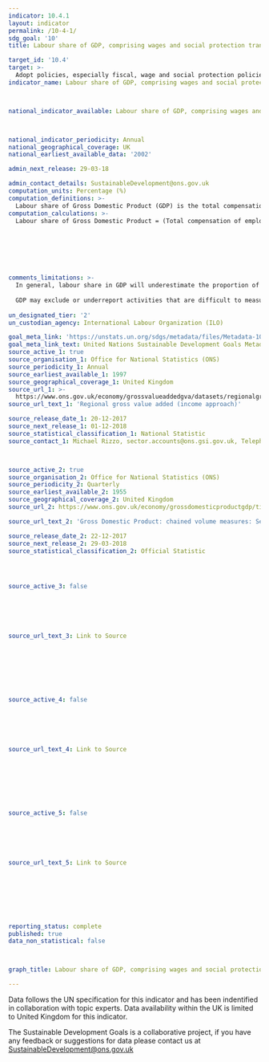 ```yaml
---
indicator: 10.4.1
layout: indicator
permalink: /10-4-1/
sdg_goal: '10'
title: Labour share of GDP, comprising wages and social protection transfers

target_id: '10.4'
target: >-
  Adopt policies, especially fiscal, wage and social protection policies, and progressively achieve greater equality
indicator_name: Labour share of GDP, comprising wages and social protection transfers



national_indicator_available: Labour share of GDP, comprising wages and social protection transfers



national_indicator_periodicity: Annual
national_geographical_coverage: UK
national_earliest_available_data: '2002'

admin_next_release: 29-03-18

admin_contact_details: SustainableDevelopment@ons.gov.uk
computation_units: Percentage (%)
computation_definitions: >-
  Labour share of Gross Domestic Product (GDP) is the total compensation of employees given as a percent of GDP, which is a measure of total output. It provides information about the relative share of output which is paid as compensation to employees as compared with the share paid to capital in the production process for a given reference period. Labour share of Gross Domestic Product (GDP) seeks to inform about the relative share of GDP which accrues to employees as compared with the share which accrues to capital in a given reference period. In order to interpret this indicator effectively, it is important to consider it together with economic growth trends. The share of labour compensation in national output can highlight the extent to which economic growth translates into higher incomes for employees over time. In periods of economic recession, the wage share provides an indication of the extent to which falling output reduces labour incomes relative to profits. If labour incomes fall at a greater rate than profits, the wage share will be expected to fall. By contrast, if there is a sharper decline in profits than in labour incomes, the wage share will rise. For any given level of GDP and profits, the wage share can fall as a result of falling wage employment, falling wages or a combination of both. Increased production and GDP often lead to improved living standards of individuals in the economy, but this will depend on the distribution of real income and public policy among other factors. If there is a large number of non-resident border or seasonal workers or inflows and outflows of property income such that the value of production differs from the income of residents, there may be a situation of over or understating the living standards of residents. Compensation of employees is the total in-cash or in-kind remuneration payable to the employee by the enterprise for the work performed by the employee during the accounting period. Compensation of employees includes: (i) wages and salaries (in cash or in kind) and (ii) social insurance contributions payable by employers. This concept views compensation of employees as a cost to employer, thus compensation equals zero for unpaid work undertaken voluntarily. Moreover, it does not include taxes payable by employers on the wage and salary bill, such as payroll tax. The indicator should be produced using data that cover all employees and all economic activities. Gross domestic product (GDP) represents the market value of all final goods and services produced during a specific time period (for the purposes of this indicator, a year) in a country's territory. Employees are all those workers who hold the type of job defined as paid employment jobs, that is, jobs where the incumbents hold explicit or implicit employment contracts giving them a basic remuneration not directly dependent on the revenue of the unit for which they work. Total employment is made up by employees and the self-employed.
computation_calculations: >-
  Labour share of Gross Domestic Product = (Total compensation of employees / Gross Domestic Product) * 100
  






comments_limitations: >-
  In general, labour share in GDP will underestimate the proportion of GDP accrued to total employment, as it covers only the compensation of employees and does not include the labour income of the selfemployed. Thus the indicator may be less relevant in countries where a large proportion of employment is in self-employment. However, an adjusted labour share may be estimated to take into account the labour income of self-employed workers.
  
  GDP may exclude or underreport activities that are difficult to measure, such as transactions in the informal sector or in illegal markets, etc. thus understating the GDP. Moreover, GDP does not account for the social and environmental costs of production, and is therefore is not a good measure of the level of over-all wellbeing.
  
un_designated_tier: '2'
un_custodian_agency: International Labour Organization (ILO)

goal_meta_link: 'https://unstats.un.org/sdgs/metadata/files/Metadata-10-04-01.pdf'
goal_meta_link_text: United Nations Sustainable Development Goals Metadata (PDF 190 KB)
source_active_1: true
source_organisation_1: Office for National Statistics (ONS)
source_periodicity_1: Annual
source_earliest_available_1: 1997
source_geographical_coverage_1: United Kingdom
source_url_1: >-
  https://www.ons.gov.uk/economy/grossvalueaddedgva/datasets/regionalgrossvalueaddedincomeapproach
source_url_text_1: 'Regional gross value added (income approach)'

source_release_date_1: 20-12-2017
source_next_release_1: 01-12-2018
source_statistical_classification_1: National Statistic
source_contact_1: Michael Rizzo, sector.accounts@ons.gsi.gov.uk, Telephone +44 (0)1633 456366



source_active_2: true
source_organisation_2: Office for National Statistics (ONS)
source_periodicity_2: Quarterly
source_earliest_available_2: 1955
source_geographical_coverage_2: United Kingdom
source_url_2: https://www.ons.gov.uk/economy/grossdomesticproductgdp/timeseries/abmi/qna

source_url_text_2: 'Gross Domestic Product: chained volume measures: Seasonally adjusted £m'

source_release_date_2: 22-12-2017
source_next_release_2: 29-03-2018
source_statistical_classification_2: Official Statistic 




source_active_3: false






source_url_text_3: Link to Source








source_active_4: false






source_url_text_4: Link to Source








source_active_5: false






source_url_text_5: Link to Source








reporting_status: complete
published: true
data_non_statistical: false



graph_title: Labour share of GDP, comprising wages and social protection transfers

---
```

Data follows the UN specification for this indicator and has been indentified in collaboration with topic experts. Data availability within the UK is limited to United Kingdom for this indicator.
  
The Sustainable Development Goals is a collaborative project, if you have any feedback or suggestions for data please contact us at <SustainableDevelopment@ons.gov.uk>


